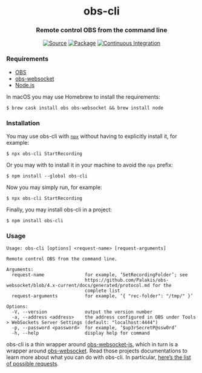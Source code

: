 <h1 align="center">obs-cli</h1>
<h3 align="center">Remote control OBS from the command line</h3>
<p align="center">
<a href="https://github.com/leafac/obs-cli"><img alt="Source" src="https://img.shields.io/badge/Source---"></a>
<a href="https://www.npmjs.com/package/obs-cli"><img alt="Package" src="https://badge.fury.io/js/obs-cli.svg"></a>
<a href="https://github.com/leafac/obs-cli/actions"><img alt="Continuous Integration" src="https://github.com/leafac/obs-cli/workflows/.github/workflows/main.yml/badge.svg"></a>
</p>

### Requirements

- [OBS](https://obsproject.com)
- [obs-websocket](https://obsproject.com/forum/resources/obs-websocket-remote-control-obs-studio-from-websockets.466/)
- [Node.js](https://nodejs.org/)

In macOS you may use Homebrew to install the requirements:

```console
$ brew cask install obs obs-websocket && brew install node
```

### Installation

You may use obs-cli with [`npx`](https://github.com/npm/npx) without having to explicitly install it, for example:

```console
$ npx obs-cli StartRecording
```

Or you may with to install it in your machine to avoid the `npx` prefix:

```console
$ npm install --global obs-cli
```

Now you may simply run, for example:

```console
$ npx obs-cli StartRecording
```

Finally, you may install obs-cli in a project:

```console
$ npm install obs-cli
```

### Usage

```
Usage: obs-cli [options] <request-name> [request-arguments]

Remote control OBS from the command line.

Arguments:
  request-name               for example, ‘SetRecordingFolder’; see
                             https://github.com/Palakis/obs-websocket/blob/4.x-current/docs/generated/protocol.md for the
                             complete list
  request-arguments          for example, ‘{ "rec-folder": "/tmp/" }’

Options:
  -V, --version              output the version number
  -a, --address <address>    the address configured in OBS under Tools > WebSockets Server Settings (default: "localhost:4444")
  -p, --password <password>  for example, ‘$up3rSecretP@ssw0rd’
  -h, --help                 display help for command
```

obs-cli is a thin wrapper around [obs-websocket-js](https://github.com/haganbmj/obs-websocket-js), which in turn is a wrapper around [obs-websocket](https://obsproject.com/forum/resources/obs-websocket-remote-control-obs-studio-from-websockets.466/). Read those projects documentations to learn more about what you can do with obs-cli. In particular, [here’s the list of possible requests](https://github.com/Palakis/obs-websocket/blob/4.x-current/docs/generated/protocol.md).
